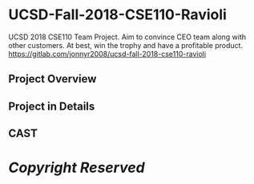 # UCSD-Fall-2018-CSE110-Ravioli
UCSD 2018 CSE110 Team Project. Aim to convince CEO team along with other customers. At best, win the trophy and have a profitable product.  
https://gitlab.com/jonnyr2008/ucsd-fall-2018-cse110-ravioli  
## Project Overview  

## Project in Details  

## CAST  

# *Copyright Reserved*  
